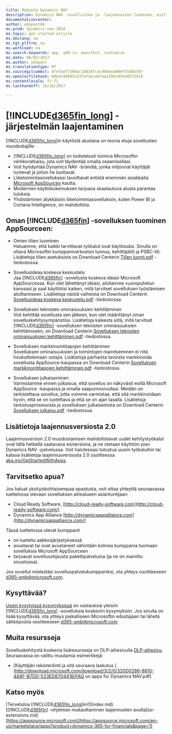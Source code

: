 ```yaml
---
title: Mukauta Dynamics NAV
description: Dynamics NAV -sovellusten ja -laajennusten luominen, esitteleminen ja markkinoiminen
documentationcenter: 
author: edupont04
ms.prod: dynamics-nav-2018
ms.topic: get-started-article
ms.devlang: na
ms.tgt_pltfrm: na
ms.workload: na
ms.search.keywords: app, add-in, manifest, customize
ms.date: 06/02/2017
ms.author: edupont
ms.translationtype: HT
ms.sourcegitcommit: 4fefaef7380ac10836fcac404eea006f55d8556f
ms.openlocfilehash: 6de3c94885cb37a73eceb7aa139dc055e0575418
ms.contentlocale: fi-fi
ms.lasthandoff: 10/16/2017

---
```

# <a name="extending-included365finlongincludesd365finlongmdmd"></a>[!INCLUDE[d365fin_long](includes/d365fin_long_md.md)] -järjestelmän laajentaminen
[!INCLUDE[d365fin_long](includes/d365fin_long_md.md)]in käytöstä alustana on monia etuja sovellusten muodostajille:

* [!INCLUDE[d365fin_long](includes/d365fin_long_md.md)] on todistetusti toimiva Microsoftin verkkoratkaisu, jota voit täydentää omalla osaamisellasi.  
* Voit hyödyntää Dynamics NAV -brändiä, jonka miljoonat käyttäjät tuntevat ja johon he luottavat.  
* Liiketoimintasovelluksesi tavoittavat entistä enemmän asiakkaita [Microsoft AppSourcen](https://appsource.microsoft.com/) kautta.  
* Modernien käyttökokemuksen tarjoava skaalautuva alusta parantaa tuloksia.  
* Yhdistäminen älykkäisiin liiketoimintasovelluksiin, kuten Power BI ja Cortana Intelligence, on mahdollista.  

## <a name="to-bring-your-included365finincludesd365finmdmd-app-into-appsource"></a>Oman [!INCLUDE[d365fin](includes/d365fin_md.md)] -sovelluksen tuominen AppSourceen:
+ Omien tilien luominen  
Haluamme, että kaikki tarvittavat työkalut ovat käytössäsi. Sinulla on oltava Microsoftin kumppaniverkoston tunnus, kehittäjätili ja PSBC-tili.
Lisätietoja tilien asetuksista on Download Centerin [Tilien luonti.pdf](https://go.microsoft.com/fwlink/?linkid=841514) -tiedostossa.

+ Sovellusideaa koskeva keskustelu  
Jaa [!INCLUDE[d365fin](includes/d365fin_md.md)] -sovellusta koskeva ideasi Microsoft AppSourcessa. Kun olet lähettänyt ideasi, aloitamme vuoropuhelun kanssasi ja saat käyttöösi kaiken, mitä tarvitset sovelluksen työstämisen aloittamiseen.
Lisätietoja näistä vaiheista on Download Centerin [Sovellusideaa koskeva keskustelu.pdf](https://go.microsoft.com/fwlink/?linkid=841515) -tiedostossa.

+ Sovelluksen teknisten ominaisuuksien kehittäminen    
Voit kehittää sovellusta sen jälkeen, kun olet määrittänyt oman sovelluskehitysympäristösi.
Lisätietoja kaikesta siitä, mitä tarvitset [!INCLUDE[d365fin](includes/d365fin_md.md)] -sovelluksen teknisten ominaisuuksien kehittämiseen, on Download Centerin [Sovelluksen teknisten ominaisuuksien kehittäminen.pdf](https://go.microsoft.com/fwlink/?linkid=841516) -tiedostossa.

+ Sovelluksen markkinointitapojen kehittäminen  
Sovelluksen ominaisuuksien ja toimintojen mainitseminen ei riitä houkuttelemaan ostajia. Lisätietoja parhaista tavoista markkinoida sovellusta AppSource-kaupassa on Download Centerin [Sovelluksen markkinointitapojen kehittäminen.pdf](https://go.microsoft.com/fwlink/?linkid=841518) -tiedostossa.

+ Sovelluksen julkaiseminen  
Varmistamme ennen julkaisua, että sovellus on näkyvästi esillä Microsoft AppSource -kaupassa ja omalla saapumissivullasi. Meidän on tarkistettava sovellus, jotta voimme varmistaa, että sitä markkinoidaan hyvin, että se on luotettava ja että se on ajan tasalla.
Lisätietoja tarkistusprosessista ja sovelluksen julkaisemista on Download Centerin [Sovelluksen julkaisu.pdf](https://go.microsoft.com/fwlink/?linkid=841517) -tiedostossa.

## <a name="learn-more-about-extensions-v20"></a>Lisätietoja laajennusversiosta 2.0
Laajennusversion 2.0 muodostamisen mahdollistavat uudet kehitystyökalut ovat tällä hetkellä saatavana esiversiona, ja ne otetaan käyttöön pian Dynamics NAV -palvelussa. Voit halutessasi tutustua uusiin työkaluihin tai katsoa lisätietoja laajennusversiosta 2.0 osoitteessa [aka.ms/GetStartedWithApps](http://aka.ms/GetStartedWithApps).  

## <a name="need-help"></a>Tarvitsetko apua?
Jos haluat yksityiskohtaisempaa opastusta, voit ottaa yhteyttä seuraavassa luettelossa olevaan sovelluksen aihealueen asiantuntijaan:

* Cloud Ready Software, [http://cloud-ready-software.com](http://cloud-ready-software.com/)  
* Dynamics App Alliance [http://dynamicsappalliance.com](http://dynamicsappalliance.com/)

Tässä luettelossa olevat kumppanit

* on lueteltu aakkosjärjestyksessä  
* avustavat tai ovat avustaneet vähintään kolmea kumppania tuomaan sovelluksia Microsoft AppSourceen  
* tarjoavat sovellusohjausta pakettipalveluina (ja ne on mainittu sivustossa).  

Jos sovellut mielestäsi sovelluspalvelukumppaniksi, ota yhteys osoitteeseen [d365-smb@microsoft.com](mailto:d365-smb@microsoft.com).

## <a name="questions"></a>Kysyttävää?
[Usein kysytyissä kysymyksissä](https://go.microsoft.com/fwlink/?linkid=841520) on vastauksia yleisiin [!INCLUDE[d365fin_long](includes/d365fin_long_md.md)] -sovelluksia koskeviin kysymyksiin. Jos sinulla on lisää kysyttävää, ota yhteys paikalliseen Microsoftin edustajaan tai lähetä sähköpostia osoitteeseen [d365-smb@microsoft.com](mailto:d365-smb@microsoft.com).

## <a name="further-resources"></a>Muita resursseja
Sovelluskehitystä koskevia lisäresursseja on DLP-aihesivulla [DLP-aihesivu](https://mbspartner.microsoft.com/BFI/Topic/76). Seuraavassa on valittu muutamia esimerkkejä:
-   [Käyttäjän rekisteröinti ja sitä seuraava laskutus ](http://download.microsoft.com/download/3/2/0/320D0286-8810-4A8F-B7DD-523ED87D441B/FAQ on apps for Dynamics NAV.pdf)



## <a name="see-also"></a>Katso myös
[Tervetuloa [!INCLUDE[d365fin_long](includes/d365fin_long_md.md)]iin!](index.md)  
[[!INCLUDE[d365fin](includes/d365fin_md.md)] -ohjelman mukauttaminen laajennusten avulla](ui-extensions.md)  
[https://appsource.microsoft.com](https://appsource.microsoft.com/en-us/marketplace/apps?product=dynamics-365-for-financials&page=1)

